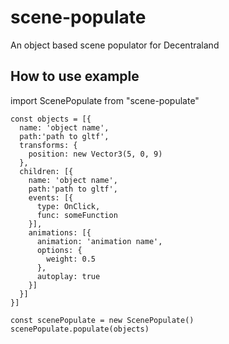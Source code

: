 # scene-populate
An object based scene populator for Decentraland

## How to use example
import ScenePopulate from "scene-populate"
```
const objects = [{
  name: 'object name',
  path:'path to gltf',
  transforms: {
    position: new Vector3(5, 0, 9)
  },
  children: [{
    name: 'object name',
    path:'path to gltf',
    events: [{
      type: OnClick,
      func: someFunction
    }],
    animations: [{
      animation: 'animation name',
      options: {
        weight: 0.5
      },
      autoplay: true
    }]
  }]
}]

const scenePopulate = new ScenePopulate()
scenePopulate.populate(objects)
```
